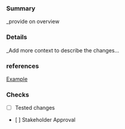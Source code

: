 ### Summary
_provide on overview

### Details
_Add more context to describe the changes...

### references
[Example](www.google.com)

### Checks
- [ ] Tested changes
- [ ] Stakeholder Approval
